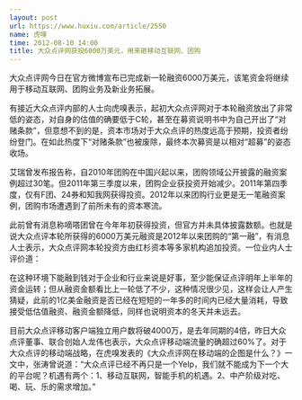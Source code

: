 ```yaml
---
layout: post
url: https://www.huxiu.com/article/2550
name: 虎嗅
time: 2012-08-10 14:00
title: 大众点评网获投6000万美元，用来砸移动互联网、团购
---
```

大众点评网今日在官方微博宣布已完成新一轮融资6000万美元，该笔资金将继续用于移动互联网、团购业务及新业务拓展。

有接近大众点评内部的人士向虎嗅表示，起初大众点评网对于本轮融资放出了非常低的姿态，对自身的估值的确要低于C轮，甚至在募资说明书中为自己开出了“对赌条款”，但意想不到的是，资本市场对于大众点评的热度远高于预期，投资者纷纷登门。在如此热度下“对赌条款”也被废除，最终本次募资是以相对“超募”的姿态收场。

艾瑞曾发布报告称，自2010年团购在中国兴起以来，团购领域公开披露的融资案例超过30笔。但2011年第三季度以来，团购企业获投资开始减少。2011年第四季度，仅有F团、24券和知我网获得投资。2012年以来团购行业更是无一笔融资案例，团购市场遭遇到了前所未有的资本寒流。

此前曾有消息称嘀嗒团曾在今年年初获得投资，但官方并未具体披露数额。也就是说大众点评本轮所获得的6000万美元融资是2012年以来团购的“第一融”，有消息人士表示，大众点评网本轮投资方由红杉资本等多家机构追加投资。一位业内人士评价道：

在这种环境下能融到钱对于企业和行业来说是好事，至少能保证点评明年上半年的资金运转；但从融资金额看比上一轮低了不少，这种情况很少见，这样会让人产生猜疑，此前的1亿美金融资是否已经在短短的一年多的时间内已经大量消耗，导致接受低估值融资、融资金额降低，同样也说明资本的冬天并未远去。

目前大众点评移动客户端独立用户数将破4000万，是去年同期的4倍，昨日大众点评董事、联合创始人龙伟也表示，大众点评移动端流量的确超过60%了。对于大众点评的移动端战略，在虎嗅发表的《大众点评网在移动端的企图是什么？》一文中，张涛曾说道：“大众点评已经不再只是一个Yelp，我们就不能成为下一个大的平台呢？机遇有两个：1、移动互联网，智能手机的机遇。2、中产阶级对吃、喝、玩、乐的需求增加。”

